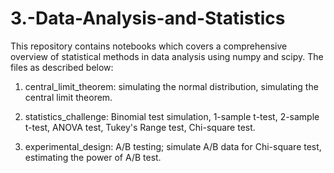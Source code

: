 # 3.-Data-Analysis-and-Statistics

This repository contains notebooks which covers a comprehensive overview of statistical methods in data analysis using numpy and scipy. The files as described below:

1. central_limit_theorem: simulating the normal distribution, simulating the central limit theorem.
                      
2. statistics_challenge: Binomial test simulation, 1-sample t-test, 2-sample t-test, ANOVA test, Tukey's Range test, Chi-square test.
                      
3. experimental_design: A/B testing; simulate A/B data for Chi-square test, estimating the power of A/B test. 
